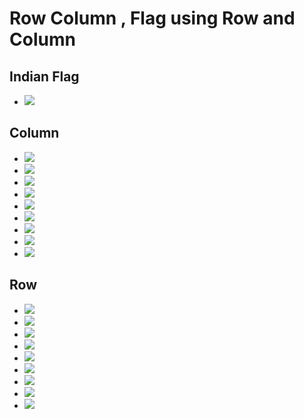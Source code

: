 # Row Column , Flag using Row and Column

## Indian Flag

- ![](output\flag\flag.png)

## Column
- ![](output\column\output1.png)
- ![](output\column\output2.png)
- ![](output\column\output3.png)
- ![](output\column\output4.png)
- ![](output\column\output5.png)
- ![](output\column\output6.png)
- ![](output\column\output7.png)
- ![](output\column\output8.png)
- ![](output\column\output9.png)

## Row 
- ![](output\row\output1.png)
- ![](output\row\output2.png)
- ![](output\row\output3.png)
- ![](output\row\output4.png)
- ![](output\row\output5.png)
- ![](output\row\output6.png)
- ![](output\row\output7.png)
- ![](output\row\output8.png)
- ![](output\row\output9.png)